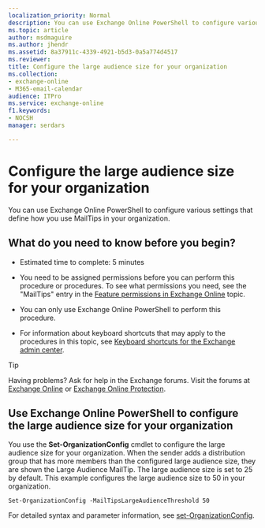 ```yaml
---
localization_priority: Normal
description: You can use Exchange Online PowerShell to configure various settings that define how you use MailTips in your organization.
ms.topic: article
author: msdmaguire
ms.author: jhendr
ms.assetid: 8a37911c-4339-4921-b5d3-0a5a774d4517
ms.reviewer: 
title: Configure the large audience size for your organization
ms.collection: 
- exchange-online
- M365-email-calendar
audience: ITPro
ms.service: exchange-online
f1.keywords:
- NOCSH
manager: serdars

---
```


# Configure the large audience size for your organization

You can use Exchange Online PowerShell to configure various settings that define how you use MailTips in your organization.

## What do you need to know before you begin?

- Estimated time to complete: 5 minutes

- You need to be assigned permissions before you can perform this procedure or procedures. To see what permissions you need, see the "MailTips" entry in the [Feature permissions in Exchange Online](../../permissions-exo/feature-permissions.md) topic.

- You can only use Exchange Online PowerShell to perform this procedure.

- For information about keyboard shortcuts that may apply to the procedures in this topic, see [Keyboard shortcuts for the Exchange admin center](../../accessibility/keyboard-shortcuts-in-admin-center.md).

> [!TIP]
> Having problems? Ask for help in the Exchange forums. Visit the forums at [Exchange Online](https://social.technet.microsoft.com/forums/msonline/home?forum=onlineservicesexchange) or [Exchange Online Protection](https://social.technet.microsoft.com/forums/forefront/home?forum=FOPE).

## Use Exchange Online PowerShell to configure the large audience size for your organization

You use the **Set-OrganizationConfig** cmdlet to configure the large audience size for your organization. When the sender adds a distribution group that has more members than the configured large audience size, they are shown the Large Audience MailTip. The large audience size is set to 25 by default. This example configures the large audience size to 50 in your organization.

```Set-OrganizationConfig
Set-OrganizationConfig -MailTipsLargeAudienceThreshold 50
```

For detailed syntax and parameter information, see [set-OrganizationConfig](/powershell/module/exchange/set-organizationconfig).
